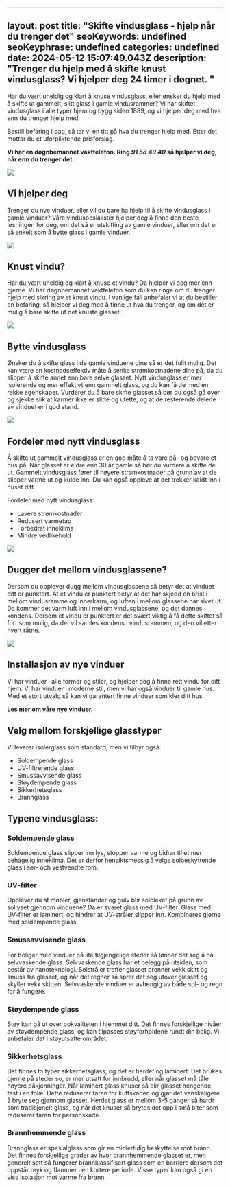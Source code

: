 
---
layout: post
title: "Skifte vindusglass - hjelp når du trenger det"
seoKeywords: undefined
seoKeyphrase: undefined
categories: undefined
date: 2024-05-12 15:07:49.043Z
description: "Trenger du hjelp med å skifte knust vindusglass? Vi hjelper deg 24 timer i døgnet. "
---

Har du vært uheldig og klart å knuse vindusglass, eller ønsker du hjelp med å skifte ut gammelt, slitt glass i gamle vindusrammer? Vi har skiftet vindusglass i alle typer hjem og bygg siden 1889, og vi hjelper deg med hva enn du trenger hjelp med.

Bestill befaring i dag, så tar vi en titt på hva du trenger hjelp med. Etter det mottar du et uforpliktende prisforslag.

**Vi har en døgnbemannet vakttelefon. Ring _91 58 49 40_ så hjelper vi deg, når enn du trenger det.**



![](https://cdn.sanity.io/images/csbn9wp4/transformed-data/c7f290476d4a8dbf9efcbaeb08507e279748c3a5-2965x2965.jpg)

## Vi hjelper deg

Trenger du nye vinduer, eller vil du bare ha hjelp til å skifte vindusglass i gamle vinduer? Våre vinduspesialister hjelper deg å finne den beste løsningen for deg, om det så er utskifting av gamle vinduer, eller om det er så enkelt som å bytte glass i gamle vinduer.



![](https://cdn.sanity.io/images/csbn9wp4/transformed-data/d88cc3be51ad1d9b081c5f4831cfdf7e5dbd57ee-1920x1080.png)

## Knust vindu?

Har du vært uheldig og klart å knuse et vindu? Da hjelper vi deg mer enn gjerne. Vi har døgnbemannet vakttelefon som du kan ringe om du trenger hjelp med sikring av et knust vindu. I vanlige fall anbefaler vi at du bestiller en befaring, så hjelper vi deg med å finne ut hva du trenger, og om det er mulig å bare skifte ut det knuste glasset.



![](https://cdn.sanity.io/images/csbn9wp4/transformed-data/a40e1e2ed8cae0b2b90ed183c0b0f4b00ed96b84-1920x1080.png)

## Bytte vindusglass

Ønsker du å skifte glass i de gamle vinduene dine så er det fullt mulig. Det kan være en kostnadseffektiv måte å senke strømkostnadene dine på, da du slipper å skifte annet enn bare selve glasset. Nytt vindusglass er mer isolerende og mer effektivt enn gammelt glass, og du kan få de med en rekke egenskaper. Vurderer du å bare skifte glasset så bør du også gå over og sjekke slik at karmer ikke er slitte og utette, og at de resterende delene av vinduet er i god stand.



![](https://cdn.sanity.io/images/csbn9wp4/transformed-data/1db020400af126626165a5cc7401e069077078dd-7300x4872.jpg)

## Fordeler med nytt vindusglass

Å skifte ut gammelt vindusglass er en god måte å ta vare på- og bevare et hus på. Når glasset er eldre enn 30 år gamle så bør du vurdere å skifte de ut. Gammelt vindusglass fører til høyere strømkostnader på grunn av at de slipper varme ut og kulde inn. Du kan også oppleve at det trekker kaldt inn i huset ditt.

Fordeler med nytt vindusglass:

* Lavere strømkostnader
* Redusert varmetap
* Forbedret inneklima
* Mindre vedlikehold

![](https://cdn.sanity.io/images/csbn9wp4/transformed-data/fe158f6b8e4034bcbcb657ef04a15b111d973ea2-1920x1080.png)

## Dugger det mellom vindusglassene?

Dersom du opplever dugg mellom vindusglassene så betyr det at vinduet ditt er punktert. At et vindu er punktert betyr at det har skjedd en brist i mellom vindusramme og innerkarm, og luften i mellom glassene har sivet ut. Da kommer det varm luft inn i mellom vindusglassene, og det dannes kondens. Dersom et vindu er punktert er det svært viktig å få dette skiftet så fort som mulig, da det vil samles kondens i vindusrammen, og den vil etter hvert råtne.



![](https://cdn.sanity.io/images/csbn9wp4/transformed-data/dd1e60826451e1814f1db63f195a2276e8fc2755-1500x2250.jpg)

## Installasjon av nye vinduer

Vi har vinduer i alle former og stiler, og hjelper deg å finne rett vindu for ditt hjem. Vi har vinduer i moderne stil, men vi har også vinduer til gamle hus. Med et stort utvalg så kan vi garantert finne vinduer som kler ditt hus. 

[**Les mer om våre nye vinduer.**](/vinduer)

## Velg mellom forskjellige glasstyper

Vi leverer isolerglass som standard, men vi tilbyr også:

* Soldempende glass
* UV-filtrerende glass
* Smussavvisende glass
* Støydempende glass
* Sikkerhetsglass
* Brannglass

## Typene vindusglass:

### Soldempende glass

Soldempende glass slipper inn lys, stopper varme og bidrar til et mer behagelig inneklima. Det er derfor hensiktsmessig å velge solbeskyttende glass i sør- och vestvendte rom.

### UV-filter

Opplever du at møbler, gjenstander og gulv blir solbleket på grunn av sollyset gjennom vinduene? Da er svaret glass med UV-filter. Glass med UV-filter er laminert, og hindrer at UV-stråler slipper inn. Kombineres gjerne med soldempende glass.

### Smussavvisende glass

For boliger med vinduer på lite tilgjengelige steder så lønner det seg å ha selvvaskende glass. Selvvaskende glass har et belegg på utsiden, som består av nanoteknologi. Solstråler treffer glasset brenner vekk skitt og smuss fra glasset, og når det regner så sprer det seg utover glasset og skyller vekk skitten. Selvvaskende vinduer er avhengig av både sol- og regn for å fungere.

### Støydempende glass

Støy kan gå ut over bokvaliteten i hjemmet ditt. Det finnes forskjellige nivåer av støydempende glass, og kan tilpasses støyforholdene rundt din bolig. Vi anbefaler det i støyutsatte området.

### Sikkerhetsglass

Det finnes to typer sikkerhetsglass, og det er herdet og laminert. Det brukes gjerne på steder so, er mer utsatt for innbrudd, eller når glasset må tåle høyere påkjenninger. Når laminert glass knuser så blir glasset hengende fast i en folie. Dette reduserer faren for kuttskader, og gjør det vanskeligere å bryte seg gjennom glasset. Herdet glass er mellom 3-5 ganger så hardt som tradisjonelt glass, og når det knuser så brytes det opp i små biter som reduserer faren for personskade.

### Brannhemmende glass

Brannglass er spesialglass som gir en midlertidig beskyttelse mot brann. Det finnes forskjellige grader av hvor brannhemmende glasset er, men generelt sett så fungerer brannklassifisert glass som en barriere dersom det oppstår røyk og flammer i en kortere periode. Visse typer kan også gi en viss isolasjon mot varme fra brann.
